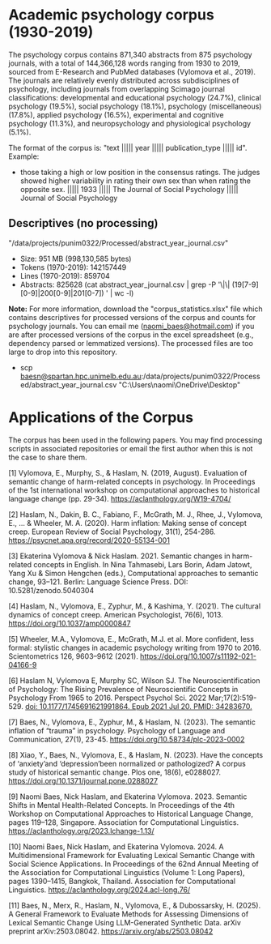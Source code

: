 # Academic psychology corpus (1930-2019)

The psychology corpus contains 871,340 abstracts from 875 psychology journals, with a total of 144,366,128 words ranging from 1930 to 2019, sourced from E-Research and PubMed databases (Vylomova et al., 2019). The journals are relatively evenly distributed across subdisciplines of psychology, including journals from overlapping Scimago journal classifications: developmental and educational psychology (24.7%), clinical psychology (19.5%), social psychology (18.1%), psychology (miscellaneous) (17.8%), applied psychology (16.5%), experimental and cognitive psychology (11.3%), and neuropsychology and physiological psychology (5.1%). 

The format of the corpus is: "text ||||| year ||||| publication_type ||||| id". Example:
- those taking a high or low position in the consensus ratings. The judges showed higher variability in rating their own sex than when rating the opposite sex. ||||| 1933 ||||| The Journal of Social Psychology ||||| Journal of Social Psychology

## Descriptives (no processing)

"/data/projects/punim0322/Processed/abstract_year_journal.csv"
- Size: 951 MB (998,130,585 bytes)
- Tokens (1970-2019): 142157449
- Lines (1970-2019): 859704
- Abstracts: 825628      (cat abstract_year_journal.csv | grep -P '\\|\\| (19[7-9][0-9]|200[0-9]|201[0-7]) ' | wc -l)

**Note:** For more information, download the "corpus_statistics.xlsx" file which contains descriptives for processed versions of the corpus and counts for psychology journals. You can email me (naomi_baes@hotmail.com) if you are after processed versions of the corpus in the excel spreadsheet (e.g., dependency parsed or lemmatized versions). The processed files are too large to drop into this repository.
- scp baesn@spartan.hpc.unimelb.edu.au:/data/projects/punim0322/Processed/abstract_year_journal.csv "C:\Users\naomi\OneDrive\Desktop"   

# Applications of the Corpus

The corpus has been used in the following papers. You may find processing scripts in associated repositories or email the first author when this is not the case to share them.

[1] Vylomova, E., Murphy, S., & Haslam, N. (2019, August). Evaluation of semantic change of harm-related concepts in psychology. In Proceedings of the 1st international workshop on computational approaches to historical language change (pp. 29-34). https://aclanthology.org/W19-4704/

[2] Haslam, N., Dakin, B. C., Fabiano, F., McGrath, M. J., Rhee, J., Vylomova, E., ... & Wheeler, M. A. (2020). Harm inflation: Making sense of concept creep. European Review of Social Psychology, 31(1), 254-286. https://psycnet.apa.org/record/2020-55134-001

[3] Ekaterina Vylomova & Nick Haslam. 2021. Semantic changes in harm-related concepts in English. In Nina Tahmasebi, Lars Borin, Adam Jatowt, Yang Xu & Simon Hengchen (eds.), Computational approaches to semantic change, 93–121. Berlin: Language Science Press. DOI: 10.5281/zenodo.5040304

[4] Haslam, N., Vylomova, E., Zyphur, M., & Kashima, Y. (2021). The cultural dynamics of concept creep. American Psychologist, 76(6), 1013. https://doi.org/10.1037/amp0000847

[5] Wheeler, M.A., Vylomova, E., McGrath, M.J. et al. More confident, less formal: stylistic changes in academic psychology writing from 1970 to 2016. Scientometrics 126, 9603–9612 (2021). https://doi.org/10.1007/s11192-021-04166-9

[6] Haslam N, Vylomova E, Murphy SC, Wilson SJ. The Neuroscientification of Psychology: The Rising Prevalence of Neuroscientific Concepts in Psychology From 1965 to 2016. Perspect Psychol Sci. 2022 Mar;17(2):519-529. [doi: 10.1177/1745691621991864. Epub 2021 Jul 20. PMID: 34283670.](https://journals.sagepub.com/doi/10.1177/1745691621991864)

[7] Baes, N., Vylomova, E., Zyphur, M., & Haslam, N. (2023). The semantic inflation of “trauma” in psychology. Psychology of Language and Communication, 27(1), 23-45. https://doi.org/10.58734/plc-2023-0002

[8] Xiao, Y., Baes, N., Vylomova, E., & Haslam, N. (2023). Have the concepts of ‘anxiety’and ‘depression’been normalized or pathologized? A corpus study of historical semantic change. Plos one, 18(6), e0288027. https://doi.org/10.1371/journal.pone.0288027

[9] Naomi Baes, Nick Haslam, and Ekaterina Vylomova. 2023. Semantic Shifts in Mental Health-Related Concepts. In Proceedings of the 4th Workshop on Computational Approaches to Historical Language Change, pages 119–128, Singapore. Association for Computational Linguistics. https://aclanthology.org/2023.lchange-1.13/

[10] Naomi Baes, Nick Haslam, and Ekaterina Vylomova. 2024. A Multidimensional Framework for Evaluating Lexical Semantic Change with Social Science Applications. In Proceedings of the 62nd Annual Meeting of the Association for Computational Linguistics (Volume 1: Long Papers), pages 1390–1415, Bangkok, Thailand. Association for Computational Linguistics. https://aclanthology.org/2024.acl-long.76/

[11] Baes, N., Merx, R., Haslam, N., Vylomova, E., & Dubossarsky, H. (2025). A General Framework to Evaluate Methods for Assessing Dimensions of Lexical Semantic Change Using LLM-Generated Synthetic Data. arXiv preprint arXiv:2503.08042. https://arxiv.org/abs/2503.08042
